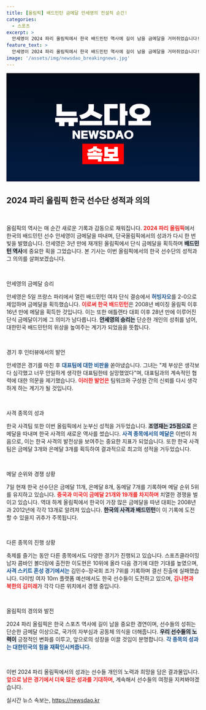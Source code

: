 ```yaml
---
title: [올림픽] 배드민턴 금메달 안세영의 전설적 순간!
categories:
  - 스포츠
excerpt: >
  안세영이 2024 파리 올림픽에서 한국 배드민턴 역사에 길이 남을 금메달을 거머쥐었습니다! 16년 만의 배드민턴 금메달로 한국 선수단의 11번째 금메달을 추가했으며, 그 뒤엔 예상치 못한 부상의 진실이 있었습니다. 클릭하고 자세한 이야기를 확인해보세요!
feature_text: >
  안세영이 2024 파리 올림픽에서 한국 배드민턴 역사에 길이 남을 금메달을 거머쥐었습니다! 16년 만의 배드민턴 금메달로 한국 선수단의 11번째 금메달을 추가했으며, 그 뒤엔 예상치 못한 부상의 진실이 있었습니다. 클릭하고 자세한 이야기를 확인해보세요!
image: '/assets/img/newsdao_breakingnews.jpg'
---
```


<p><img src="/assets/img/newsdao_breakingnews.jpg" alt="cryptoinkorea 속보" /></p>

<h2 data-ke-size="size26">2024 파리 올림픽 한국 선수단 성적과 의의</h2>

<p data-ke-size="size16">&nbsp;</p>

<p>올림픽의 역사는 매 순간 새로운 기록과 감동으로 채워집니다. <b><span style="color: #ee2323;">2024 파리 올림픽</span></b>에서 한국의 배드민턴 선수 안세영이 금메달을 따내며, 단국올림픽에서의 성과가 다시 한 번 빛을 발했습니다. 안세영은 3년 만에 재개된 올림픽에서 단식 금메달을 획득하며 <b><span style="background-color: #21538527;">배드민턴 역사</span></b>에 중요한 획을 그었습니다. 본 기사는 이번 올림픽에서의 한국 선수단의 성적과 그 의의를 살펴보겠습니다.</p>

<p data-ke-size="size16">&nbsp;</p>

<p>안세영의 금메달 승리</p>

<p>안세영은 5일 프랑스 파리에서 열린 배드민턴 여자 단식 결승에서 <b><span style="color: #1a5490;">허빙자오</span></b>를 2-0으로 제압하며 금메달을 획득했습니다. <b><span style="color: #ee2323;">이로써 한국 배드민턴</span></b>은 2008년 베이징 올림픽 이후 16년 만에 메달을 획득한 것입니다. 이는 또한 애틀랜타 대회 이후 28년 만에 이루어진 단식 금메달이기에 그 의미가 남다릅니다. <b><span style="background-color: #21538527;">안세영의 승리는</span></b> 단순한 개인의 성취를 넘어, 대한민국 배드민턴의 위상을 높여주는 계기가 되었음을 뜻합니다.</p>

<p data-ke-size="size16">&nbsp;</p>

<p>경기 후 인터뷰에서의 발언</p>

<p>안세영은 경기를 마친 후 <b><span style="color: #1a5490;">대표팀에 대한 비판을</span></b> 쏟아냈습니다. 그녀는 "제 부상은 생각보다 심각했고 너무 안일하게 생각한 대표팀한테 실망했었다"며, 대표팀과의 계속적인 협력에 대한 의문을 제기했습니다. <b><span style="color: #ee2323;">이러한 발언은</span></b> 팀워크와 구성원 간의 신뢰를 다시 생각하게 하는 계기가 될 것입니다.</p>

<p data-ke-size="size16">&nbsp;</p>

<p>사격 종목의 성과</p>

<p>한국 사격팀 또한 이번 올림픽에서 눈부신 성적을 거두었습니다. <b><span style="background-color: #21538527;">조영재는 25점으로</span></b> 은메달을 따내며 한국 사격의 새로운 역사를 썼습니다. <b><span style="color: #1a5490;">사격 종목에서의 메달은</span></b> 이번이 처음으로, 이는 한국 사격의 발전상을 보여주는 중요한 지표가 되었습니다. 또한 한국 사격팀은 금메달 3개와 은메달 3개를 획득하여 결과적으로 최고의 성적을 거두었습니다.</p>

<p data-ke-size="size16">&nbsp;</p>

<p>메달 순위와 경쟁 상황</p>

<p>7일 현재 한국 선수단은 금메달 11개, 은메달 8개, 동메달 7개를 기록하며 메달 순위 5위를 유지하고 있습니다. <b><span style="color: #ee2323;">중국과 미국이 금메달 21개와 19개를 차지하며</span></b> 치열한 경쟁을 벌이고 있습니다. 역대 하계 올림픽에서 한국이 가장 많은 금메달을 따낸 대회는 2008년과 2012년에 각각 13개로 알려져 있습니다. <b><span style="background-color: #21538527;">한국의 사격과 배드민턴</span></b>이 이 기록에 도전할 수 있을지 귀추가 주목됩니다.</p>

<p data-ke-size="size16">&nbsp;</p>

<p>다른 종목의 진행 상황</p>

<p>축제를 즐기는 동안 다른 종목에서도 다양한 경기가 진행되고 있습니다. 스포츠클라이밍 남자 콤바인 볼더링에 출전한 이도현은 10위에 올라 다음 경기에 대한 기대를 높였으며, <b><span style="color: #1a5490;">사격 스키트 혼성 경기에서는</span></b> 김민수-장국희 조가 7위를 기록하며 결선 진출에 실패했습니다. 다이빙 여자 10ｍ 플랫폼 예선에서도 한국 선수들이 도전하고 있으며, <b><span style="color: #ee2323;">김나현과 북한의 김미래</span></b>가 각각 다른 위치에서 경쟁 중입니다.</p>

<p data-ke-size="size16">&nbsp;</p>

<p>올림픽의 경의와 발전</p>

<p>2024 파리 올림픽은 한국 스포츠 역사에 길이 남을 중요한 경연이며, 선수들의 성취는 단순한 금메달 이상으로, 국가의 자부심과 공동체 의식을 더해줍니다. <b><span style="background-color: #21538527;">우리 선수들의 노력이</span></b> 긍정적인 변화를 이루고, 앞으로의 성장을 이끌 것임이 분명합니다. <b><span style="color: #1a5490;">각 종목의 성과는 대한민국의 힘을 재확인시켜줍니다.</span></b></p>

<p data-ke-size="size16">&nbsp;</p>

<p>이번 2024 파리 올림픽에서의 성과는 선수들 개인의 노력과 희망을 담은 결과물입니다. <b><span style="color: #ee2323;">앞으로 남은 경기에서 더욱 많은 성과를 기대하며</span></b>, 계속해서 선수들의 여정을 지켜봐야겠습니다.</p>
실시간 뉴스 속보는, <a href="https://newsdao.kr" rel="dofollow">https://newsdao.kr</a>


